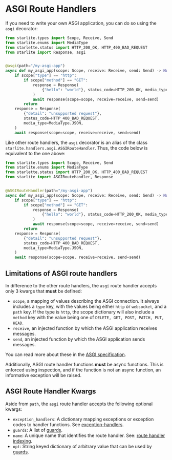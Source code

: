# ASGI Route Handlers

If you need to write your own ASGI application, you can do so using the `asgi` decorator:

```python
from starlite.types import Scope, Receive, Send
from starlite.enums import MediaType
from starlette.status import HTTP_200_OK, HTTP_400_BAD_REQUEST
from starlite import Response, asgi


@asgi(path="/my-asgi-app")
async def my_asgi_app(scope: Scope, receive: Receive, send: Send) -> None:
    if scope["type"] == "http":
        if scope["method"] == "GET":
            response = Response(
                {"hello": "world"}, status_code=HTTP_200_OK, media_type=MediaType.JSON
            )
            await response(scope=scope, receive=receive, send=send)
        return
    response = Response(
        {"detail": "unsupported request"},
        status_code=HTTP_400_BAD_REQUEST,
        media_type=MediaType.JSON,
    )
    await response(scope=scope, receive=receive, send=send)
```

Like other route handlers, the `asgi` decorator is an alias of the class `starlite.handlers.asgi.ASGIRouteHandler`. Thus,
the code below is equivalent to the one above:

```python
from starlite.types import Scope, Receive, Send
from starlite.enums import MediaType
from starlette.status import HTTP_200_OK, HTTP_400_BAD_REQUEST
from starlite import ASGIRouteHandler, Response


@ASGIRouteHandler(path="/my-asgi-app")
async def my_asgi_app(scope: Scope, receive: Receive, send: Send) -> None:
    if scope["type"] == "http":
        if scope["method"] == "GET":
            response = Response(
                {"hello": "world"}, status_code=HTTP_200_OK, media_type=MediaType.JSON
            )
            await response(scope=scope, receive=receive, send=send)
        return
    response = Response(
        {"detail": "unsupported request"},
        status_code=HTTP_400_BAD_REQUEST,
        media_type=MediaType.JSON,
    )
    await response(scope=scope, receive=receive, send=send)
```

## Limitations of ASGI route handlers

In difference to the other route handlers, the `asgi` route handler accepts only 3 kwargs that **must** be defined:

- `scope`, a mapping of values describing the ASGI connection. It always includes a `type` key, with the values being
  either `http` or `websocket`, and a `path` key. If the type is `http`, the scope dictionary will also include
  a `method` key with the value being one of `DELETE, GET, POST, PATCH, PUT, HEAD`.
- `receive`, an injected function by which the ASGI application receives messages.
- `send`, an injected function by which the ASGI application sends messages.

You can read more about these in the [ASGI specification](https://asgi.readthedocs.io/en/latest/specs/main.html).

Additionally, ASGI route handler functions **must** be async functions. This is enforced using inspection, and if the
function is not an async function, an informative exception will be raised.

## ASGI Route Handler Kwargs

Aside from `path`, the `asgi` route handler accepts the following optional kwargs:

- `exception_handlers`: A dictionary mapping exceptions or exception codes to handler functions.
  See [exception-handlers](../17-exceptions#exception-handling).
- `guards`: A list of [guards](../9-guards.md).
- `name`: A unique name that identifies the route handler. See: [route handler indexing](4-route-handler-indexing.md).
- `opt`: String keyed dictionary of arbitrary value that can be used by [guards](../9-guards.md).
